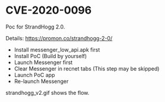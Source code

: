 # CVE-2020-0096

Poc for StrandHogg 2.0.

Details: https://promon.co/strandhogg-2-0/

+ Install messenger\_low\_api.apk first
+ Install PoC \(Build by yourself\)
+ Launch Messenger first
+ Clear Messenger in recnet tabs \(This step may be skipped\)
+ Launch PoC app
+ Re-launch Messenger

strandhogg_v2.gif shows the flow.
